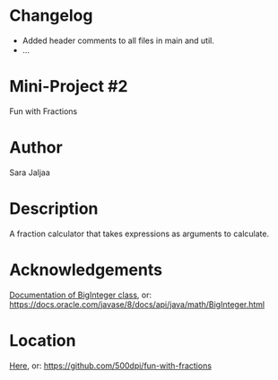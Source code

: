 # Changelog
- Added header comments to all files in main and util.
- ...

# Mini-Project #2
Fun with Fractions 

# Author
Sara Jaljaa

# Description
A fraction calculator that takes expressions as arguments to calculate.

# Acknowledgements 
[Documentation of BigInteger class](https://docs.oracle.com/javase/8/docs/api/java/math/BigInteger.html), or: https://docs.oracle.com/javase/8/docs/api/java/math/BigInteger.html

# Location 
[Here](https://github.com/500dpi/fun-with-fractions),
or: https://github.com/500dpi/fun-with-fractions